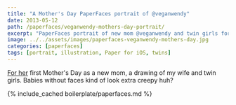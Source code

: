```yaml
---
title: "A Mother's Day PaperFaces portrait of @veganwendy"
date: 2013-05-12
path: /paperfaces/veganwendy-mothers-day-portrait/
excerpt: "PaperFaces portrait of new mom @veganwendy and twin girls for Mother's Day."
image: ../../assets/images/paperfaces-veganwendy-mothers-day.jpg
categories: [paperfaces]
tags: [portrait, illustration, Paper for iOS, twins]
---
```


[For her](http://2littlerosebuds.com) first Mother's Day as a new mom, a drawing of my wife and twin girls. Babies without faces kind of look extra creepy huh?

{% include_cached boilerplate/paperfaces.md %}
